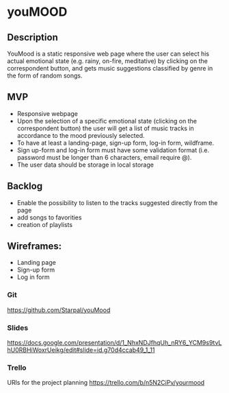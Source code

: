 # youMOOD

## Description
YouMood is a static responsive web page where the user can select his actual emotional state (e.g. rainy, on-fire, meditative) by clicking on the correspondent button, and gets music suggestions classified by genre in the form of random songs.

## MVP
- Responsive webpage
- Upon the selection of a specific emotional state (clicking on the correspondent button) the user will get a list of music tracks in accordance to the mood previously selected.
- To have at least a landing-page, sign-up form, log-in form, wildframe.
- Sign up-form and log-in form must have some validation format (i.e. password must be longer than 6 characters, email require @).
- The user data should be storage in local storage

## Backlog
- Enable the possibility to listen to the tracks suggested directly from the page
- add songs to favorities
- creation of playlists

## Wireframes: 
- Landing page
- Sign-up form
- Log in form

### Git
https://github.com/Starpal/youMood


### Slides
https://docs.google.com/presentation/d/1_NhxNDJfhqUh_nRY6_YCM9s9tvLhU0RBHiWoxrUeikg/edit#slide=id.g70d4ccab49_1_11


### Trello
URls for the project planning
https://trello.com/b/n5N2CiPv/yourmood
